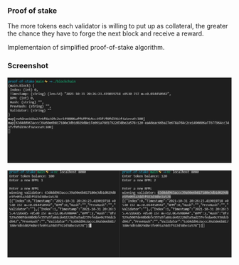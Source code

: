 ### Proof of stake

The more tokens each validator is willing to put up as collateral, the greater the chance they have to forge the next block and receive a reward.

Implementaion of simplified proof-of-stake algorithm.

### Screenshot

![screen](https://github.com/balampbv/blockchain-go/blob/957d360ee4ddf52e218d10ff27dc0a6c998bc35b/proof-of-stake/pos-1.jpg)

![screen](https://github.com/balampbv/blockchain-go/blob/957d360ee4ddf52e218d10ff27dc0a6c998bc35b/proof-of-stake/pos-2.jpg)